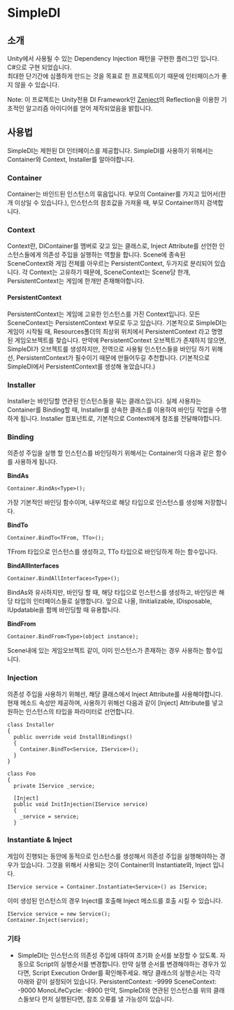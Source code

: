 SimpleDI
=======
## 소개
Unity에서 사용될 수 있는 Dependency Injection 패턴을 구현한 플러그인 입니다. C#으로 구현 되었습니다.   
최대한 단기간에 심플하게 만드는 것을 목표로 한 프로젝트이기 때문에 인터페이스가 좋지 않을 수 있습니다.   

Note: 이 프로젝트는 Unity전용 DI Framework인 [Zenject](https://github.com/modesttree/Zenject)의 Reflection을 이용한 기초적인 알고리즘 아이디어를 얻어 제작되었음을 밝힙니다.

## 사용법
SimpleDI는 제한된 DI 인터페이스를 제공합니다.
SimpleDI를 사용하기 위해서는 Container와 Context, Installer를 알아야합니다.

### Container
Container는 바인드된 인스턴스의 묶음입니다.
부모의 Container를 가지고 있어서(한개 이상일 수 있습니다.), 인스턴스의 참조값을 가져올 때, 부모 Container까지 검색합니다.

### Context
Context란, DiContainer를 멤버로 갖고 있는 클래스로, Inject Attribute를 선언한 인스턴스들에게 의존성 주입을 실행하는 역할을 합니다.
Scene에 종속된 SceneContext와 게임 전체를 아우르는 PersistentContext, 두가지로 분리되어 있습니다.
각 Context는 고유하기 때문에, SceneContext는 Scene당 한개, PersistentContext는 게임에 한개만 존재해야합니다.

#### PersistentContext
PersistentContext는 게임에 고유한 인스턴스를 가진 Context입니다.
모든 SceneContext는 PersistentContext 부모로 두고 있습니다.
기본적으로 SimpleDI는 게임이 시작될 때, Resources폴더의 최상위 위치에서 PersistentContext 라고 명명된 게임오브젝트를 찾습니다.
만약에 PersistentContext 오브젝트가 존재하지 않으면, SimpleDI가 오브젝트를 생성하지만,
전역으로 사용될 인스턴스들을 바인딩 하기 위해선, PersistentContext가 필수이기 때문에 만들어두길 추천합니다.
(기본적으로 SimpleDI에서 PersistentContext를 생성해 놓았습니다.)

### Installer
Installer는 바인딩할 연관된 인스턴스들을 묶는 클래스입니다.
실제 사용자는 Container를 Binding할 때, Installer를 상속한 클래스를 이용하여 바인딩 작업을 수행하게 됩니다.
Installer 컴포넌트로, 기본적으로 Context에게 참조를 전달해야합니다.

### Binding
의존성 주입을 실행 할 인스턴스를 바인딩하기 위해서는 Container의 다음과 같은 함수를 사용하게 됩니다.

**BindAs**
```
Container.BindAs<Type>();
```
가장 기본적인 바인딩 함수이며, 내부적으로 해당 타입으로 인스턴스를 생성해 저장합니다.

**BindTo**
```
Container.BindTo<TFrom, TTo>();
```
TFrom 타입으로 인스턴스를 생성하고, TTo 타입으로 바인딩하게 하는 함수입니다.

**BindAllInterfaces**
```
Container.BindAllInterfaces<Type>();
```
BindAs와 유사하지만, 바인딩 할 때, 해당 타입으로 인스턴스를 생성하고, 바인딩은 해당 타입의 인터페이스들로 실행합니다.
앞으로 나올, IInitializable, IDisposable, IUpdatable을 함께 바인딩할 때 유용합니다.

**BindFrom**
```
Container.BindFrom<Type>(object instance);
```
Scene내에 있는 게임오브젝트 같이, 이미 인스턴스가 존재하는 경우 사용하는 함수입니다.

### Injection
의존성 주입을 사용하기 위해선, 해당 클래스에서 Inject Attribute를 사용해야합니다.
현재 메소드 속성만 제공하며, 사용하기 위해선 다음과 같이 [Inject] Attribute를 넣고 원하는 인스턴스의 타입을 파라미터로 선언합니다.

```
class Installer
{
  public override void InstallBindings()
  {
    Container.BindTo<Service, IService>();
  }
}

class Foo
{
  private IService _service;

  [Inject]
  public void InitInjection(IService service)
  {
    _service = service;
  }
```

### Instantiate & Inject
게임이 진행되는 동안에 동적으로 인스턴스를 생성해서 의존성 주입을 실행해야하는 경우가 있습니다.
그것을 위해서 사용되는 것이 Container의 Instantiate와, Inject 입니다.

```
IService service = Container.Instantiate<Service>() as IService;
```

이미 생성된 인스턴스의 경우 Inject를 호출해 Inject 메소드를 호출 시킬 수 있습니다.
```
IService service = new Service();
Container.Inject(service);
```

### 기타
- SimpleDI는 인스턴스의 의존성 주입에 대하여 초기화 순서를 보장할 수 있도록. 자동으로 Script의 실행순서를 변경합니다.
만약 실행 순서를 변경해야하는 경우가 있다면, Script Execution Order를 확인해주세요.
해당 클래스의 실행순서는 각각 아래와 같이 설정되어 있습니다.
PersistentContext: -9999
SceneContext: -9000
MonoLifeCycle: -8900
만약, SimpleDI와 연관된 인스턴스를 위의 클래스들보다 먼저 실행된다면, 참조 오류를 낼 가능성이 있습니다.
